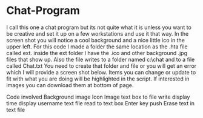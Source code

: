 # Chat-Program
I call this one a chat program but its not quite what it is unless you want to be creative and set it up on a few workstations and use it that way. In the screen shot you will notice a cool background and a nice little ico in the upper left. For this code I made a folder the same location as the .hta file called ext. inside the ext folder I have the .ico and other background .jpg files that show up. Also the file writes to a folder named c:\chat and to a file called Chat.txt You need to create that folder and file or you will get an error which I will provide a screen shot below. Items you can change or update to fit with what you are doing will be highlighted in the script. If interested in images you can download them at bottom of page.

Code involved
Background image
Icon Image
text box to file write
display time
display username
text file read to text box
Enter key push
Erase text in text file
